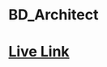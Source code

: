 # BD_Architect
<a href="https://boisterous-boba-9ff7a4.netlify.app/"><span style="font-size:20px; font-weight: bold;"><h1>Live Link</h1></span></a>
